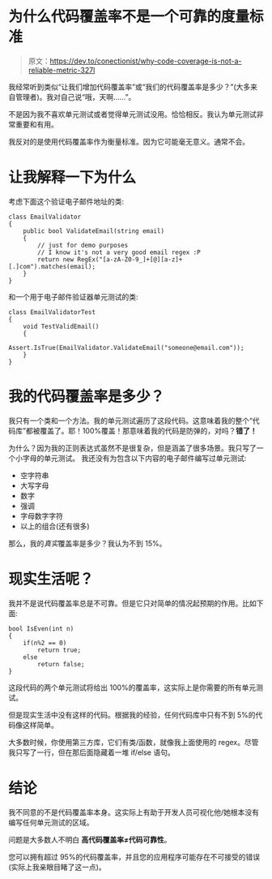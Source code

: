 # 为什么代码覆盖率不是一个可靠的度量标准

> 原文：<https://dev.to/conectionist/why-code-coverage-is-not-a-reliable-metric-327l>

我经常听到类似“让我们增加代码覆盖率”或“我们的代码覆盖率是多少？”(大多来自管理者)。我对自己说“哦，天啊……”。

不是因为我不喜欢单元测试或者觉得单元测试没用。恰恰相反。我认为单元测试非常重要和有用。

我反对的是使用代码覆盖率作为衡量标准。因为它可能毫无意义。通常不会。

# 让我解释一下为什么

考虑下面这个验证电子邮件地址的类:

```
class EmailValidator
{
    public bool ValidateEmail(string email)
    {
        // just for demo purposes
        // I know it's not a very good email regex :P
        return new RegEx("[a-zA-Z0-9_]+[@][a-z]+[.]com").matches(email);
    }
}

```

和一个用于电子邮件验证器单元测试的类:

```
class EmailValidatorTest
{
    void TestValidEmail()
    {
        Assert.IsTrue(EmailValidator.ValidateEmail("someone@email.com"));
    }
}

```

# 我的代码覆盖率是多少？

我只有一个类和一个方法。我的单元测试遍历了这段代码。这意味着我的整个“代码库”都被覆盖了。耶！100%覆盖！那意味着我的代码是防弹的，对吗？**错了！**

为什么？因为我的正则表达式虽然不是很复杂，但是涵盖了很多场景。我只写了一个小字母的单元测试。
我还没有为包含以下内容的电子邮件编写过单元测试:

*   空字符串
*   大写字母
*   数字
*   强调
*   字母数字字符
*   以上的组合(还有很多)

那么，我的*真实*覆盖率是多少？我认为不到 15%。

# 现实生活呢？

我并不是说代码覆盖率总是不可靠。但是它只对简单的情况起预期的作用。比如下面:

```
bool IsEven(int n)
{
    if(n%2 == 0)
        return true;
    else
        return false;
}

```

这段代码的两个单元测试将给出 100%的覆盖率，这实际上是你需要的所有单元测试。

但是现实生活中没有这样的代码。根据我的经验，任何代码库中只有不到 5%的代码像这样简单。

大多数时候，你使用第三方库，它们有类/函数，就像我上面使用的 regex。尽管我只写了一行，但在那后面隐藏着一堆 if/else 语句。

# 结论

我不同意的不是代码覆盖率本身。这实际上有助于开发人员可视化他/她根本没有编写任何单元测试的区域。

问题是大多数人不明白
**高代码覆盖率≠代码可靠性**。

您可以拥有超过 95%的代码覆盖率，并且您的应用程序可能存在不可接受的错误(实际上我亲眼目睹了这一点)。